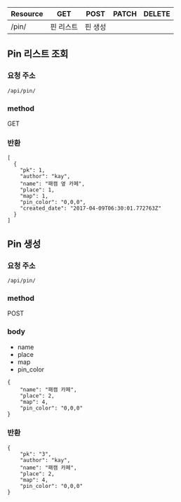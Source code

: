 | Resource     | GET       | POST | PATCH      | DELETE  |
| ------------ | --------- | ---- | ---------- | ------- |
| /pin/        | 핀 리스트     | 핀 생성 |            |         |


## Pin 리스트 조회

### 요청 주소

`/api/pin/`

### method

GET

### 반환

```
[
  {
    "pk": 1,
    "author": "kay",
    "name": "패캠 옆 카페",
    "place": 1,
    "map": 1,
    "pin_color": "0,0,0",
    "created_date": "2017-04-09T06:30:01.772763Z"
  }
]

```

## Pin 생성

### 요청 주소

`/api/pin/`

### method

POST

### body
- name
- place
- map
- pin_color

```
{
    "name": "패캠 카페",
    "place": 2,
    "map": 4,
    "pin_color": "0,0,0"
}

```

### 반환

```
{
    "pk": "3",
    "author": "kay",
    "name": "패캠 카페",
    "place": 2,
    "map": 4,
    "pin_color": "0,0,0"
}
```